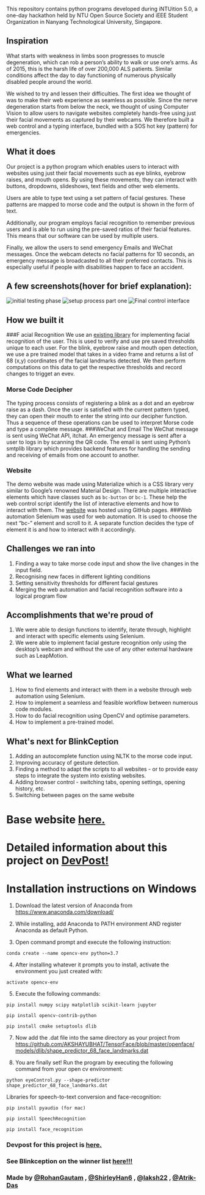 This repository contains python programs developed during iNTUition 5.0, a one-day hackathon held by NTU Open Source Society and iEEE Student Organization in Nanyang Technological University, Singapore. 

## Inspiration
What starts with weakness in limbs soon progresses to muscle degeneration, which can rob a person’s ability to walk or use one’s arms. As of 2015, this is the harsh life of over 200,000 ALS patients. Similar conditions affect the day to day functioning of numerous physically disabled people around the world. 

We wished to try and lessen their difficulties. The first idea we thought of was to make their web experience  as seamless as possible. Since the nerve degeneration starts from below the neck, we thought of using Computer Vision to allow users to navigate websites completely hands-free using just their facial movements as captured by their webcams. We therefore built a web control and a typing interface, bundled with a SOS hot key (pattern) for emergencies.

## What it does
Our project is a python program which enables users to interact with websites using just their facial movements such as eye blinks, eyebrow raises, and mouth opens. By using these movements, they can interact with buttons, dropdowns, slideshows, text fields and other web elements. 

Users are able to type text using a set pattern of facial gestures. These patterns are mapped to morse code and the output is shown in the form of text.

Additionally, our program employs facial recognition to remember previous users and is able to run using the pre-saved ratios of their facial features. This means that our software can be used by multiple users. 

Finally, we allow the users to send emergency Emails and WeChat messages. Once the webcam detects no facial patterns for 10 seconds, an emergency message is broadcasted to all their preferred contacts. This is especially useful if people with disabilities happen to face an accident.

## A few screenshots(hover for brief explanation):
![initial testing phase](https://user-images.githubusercontent.com/17317792/46990372-977eb180-d133-11e8-9a7d-796a9a8194a6.png "initial testing phase")
![setup process part one](https://user-images.githubusercontent.com/17317792/46990487-170c8080-d134-11e8-9542-e5453dcdb2fa.png "setup process part one")
![Final control interface](https://user-images.githubusercontent.com/17317792/46990488-17a51700-d134-11e8-969b-d6136c0eb9c6.png "Final control interface")

## How we built it
###F acial Recognition
We use an [existing library](https://pypi.org/project/face_recognition/) for implementing facial recognition of the user. This is used to verify and use pre saved thresholds unique to each user. For the blink, eyebrow raise and mouth open detection, we use a pre trained model that takes in a video frame and returns a list of 68 (x,y) coordinates of the facial landmarks detected. We then perform computations on this data to get the respective thresholds and record changes to trigget an evev.
### Morse Code Decipher
The typing process consists of registering a blink as a dot and an eyebrow raise as a dash. Once the user is satisfied with the current pattern typed, they can open their mouth to enter the string into our decipher function. Thus a sequence of these operations can be used to interpret Morse code and type a complete message. 
###WeChat and Email
The WeChat message is sent using WeChat API, itchat. An emergency message is sent after a user to logs in by scanning the QR code. 
The email is sent using Python’s smtplib library which provides backend features for handling the sending and receiving of emails from one account to another.
### Website
The demo website was made using Materialize which is a CSS library very similar to Google’s renowned Material Design. There are multiple interactive elements which have classes such as ```bc-button``` or ```bc-1```. These help the web control script identify the list of interactive elements and how to interact with them. The [website](https://laksh22.github.io/blinkception-site/index.html) was hosted using GitHub pages.
###Web automation
Selenium was used for web automation. It is used to choose the next “bc-” element and scroll to it. A separate function decides the type of element it is and how to interact with it accordingly. 


## Challenges we ran into
1. Finding a way to take morse code input and show the live changes in the input field.
2. Recognising new faces in different lighting conditions
3. Setting sensitivity thresholds for different facial gestures
4. Merging the web automation and facial recognition software into a logical program flow

## Accomplishments that we're proud of
1. We were able to design functions to identify, iterate through, highlight and interact with specific elements using Selenium.
2. We were able to implement facial gesture recognition only using the desktop’s webcam and without the use of any other external hardware such as LeapMotion. 

## What we learned
1. How to find elements and interact with them in a website through web automation using Selenium.
2. How to implement a seamless and feasible workflow between numerous code modules.
3. How to do facial recognition using OpenCV and optimise parameters.
4. How to implement a pre-trained model.

## What's next for BlinkCeption
1. Adding an autocomplete function using NLTK to the morse code input.
2. Improving accuracy of gesture detection.
3. Finding a method to adapt the scripts to all websites - or to provide easy steps to integrate the system into existing websites.
4. Adding browser control - switching tabs, opening settings, opening history, etc.
5. Switching between pages on the same website


# Base website [here.](https://www.pyimagesearch.com/2017/04/24/eye-blink-detection-opencv-python-dlib/)

# Detailed information about this project on [DevPost!](https://devpost.com/software/blinkception)

# Installation instructions on Windows

1) Download the latest version of Anaconda from https://www.anaconda.com/download/

2) While installing, add Anaconda to PATH environment AND register Anaconda as default Python.

3) Open command prompt and execute the following instruction: 

```conda create --name opencv-env python=3.7 ```

4) After installing whatever it prompts you to install, activate the environment you just created with: 

``` activate opencv-env ```

5) Execute the following commands:

``` pip install numpy scipy matplotlib scikit-learn jupyter ```

``` pip install opencv-contrib-python ```

``` pip install cmake setuptools dlib ```

7) Now add the .dat file into the same directory as your project from https://github.com/AKSHAYUBHAT/TensorFace/blob/master/openface/models/dlib/shape_predictor_68_face_landmarks.dat

8) You are finally set! Run the program by executing the following command from your open cv environment:

``` python eyeControl.py --shape-predictor shape_predictor_68_face_landmarks.dat ```

Libraries for speech-to-text conversion and face-recognition: 

``` pip install pyaudio (for mac) ```

``` pip install SpeechRecognition ```

``` pip install face_recognition ```

### Devpost for this project is [here.](https://devpost.com/software/blinkception)
### See Blinkception on the winner list [here!!!](https://intuitionv5.devpost.com/submissions)

### Made by [@RohanGautam](https://github.com/RohanGautam) , [@ShirleyHan6](https://github.com/ShirleyHan6) , [@laksh22](https://github.com/laksh22) , [@Atrik-Das](https://github.com/Atrik-Das)
